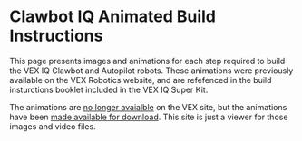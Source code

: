 # Clawbot IQ Animated Build Instructions
 
This page presents images and animations for each step required to build the VEX IQ Clawbot and Autopilot robots. These animations were previously available on the VEX Robotics website, and are refefenced in the build insturctions booklet included in the VEX IQ Super Kit.

The animations are [no longer avaialble](https://www.vexforum.com/t/404-error-clawbot-iq-animated-build-instructions/64073/10?u=holbrook) on the VEX site, but the animations have been [made available for download](https://www.vexforum.com/t/404-error-clawbot-iq-animated-build-instructions/64073/12?u=holbrook). This site is just a viewer for those images and video files.
